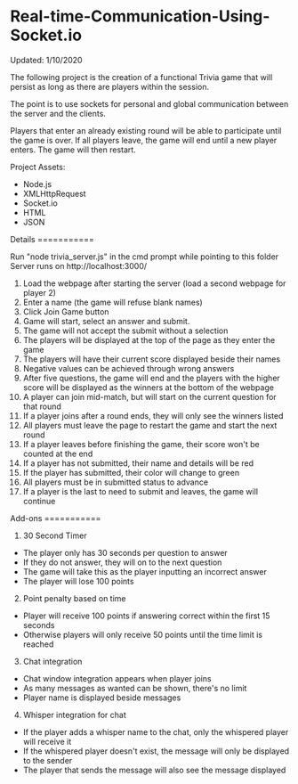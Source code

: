 # Real-time-Communication-Using-Socket.io

Updated: 1/10/2020

The following project is the creation of a functional Trivia game that will
persist as long as there are players within the session.

The point is to use sockets for personal and global communication
between the server and the clients.

Players that enter an already existing round will be able to participate until
the game is over. If all players leave, the game will end until a new
player enters. The game will then restart.

Project Assets:

- Node.js
- XMLHttpRequest
- Socket.io
- HTML
- JSON

Details ===========

Run "node trivia_server.js" in the cmd prompt while pointing to this folder
Server runs on http://localhost:3000/

1. Load the webpage after starting the server (load a second webpage for player 2)
2. Enter a name (the game will refuse blank names)
3. Click Join Game button
4. Game will start, select an answer and submit.
5. The game will not accept the submit without a selection
6. The players will be displayed at the top of the page as they enter the game
7. The players will have their current score displayed beside their names
8. Negative values can be achieved through wrong answers
9. After five questions, the game will end and the players with the higher score will be displayed as the winners at the bottom of the webpage
10. A player can join mid-match, but will start on the current question for that round
11. If a player joins after a round ends, they will only see the winners listed
12. All players must leave the page to restart the game and start the next round
13. If a player leaves before finishing the game, their score won't be counted at the end
14. If a player has not submitted, their name and details will be red
15. If the player has submitted, their color will change to green
16. All players must be in submitted status to advance
17. If a player is the last to need to submit and leaves, the game will continue

Add-ons ===========

1. 30 Second Timer
  - The player only has 30 seconds per question to answer
  - If they do not answer, they will on to the next question
  - The game will take this as the player inputting an incorrect answer
  - The player will lose 100 points

2. Point penalty based on time
  - Player will receive 100 points if answering correct within the first 15 seconds
  - Otherwise players will only receive 50 points until the time limit is reached

3. Chat integration
  - Chat window integration appears when player joins
  - As many messages as wanted can be shown, there's no limit
  - Player name is displayed beside messages

4. Whisper integration for chat
  - If the player adds a whisper name to the chat, only the whispered player will receive it
  - If the whispered player doesn't exist, the message will only be displayed to the sender
  - The player that sends the message will also see the message displayed
